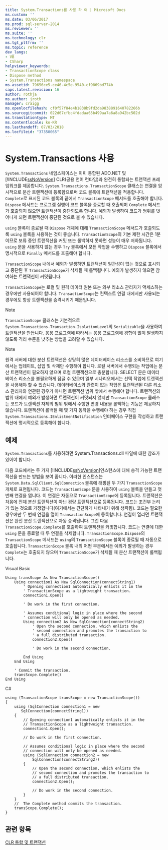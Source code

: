 ```yaml
---
title: System.Transactions를 사용 하 여 | Microsoft Docs
ms.custom: ''
ms.date: 03/06/2017
ms.prod: sql-server-2014
ms.reviewer: ''
ms.suite: ''
ms.technology: clr
ms.tgt_pltfrm: ''
ms.topic: reference
dev_langs:
- VB
- CSharp
helpviewer_keywords:
- TransactionScope class
- Dispose method
- System.Transactions namespace
ms.assetid: 79656ce5-ce46-4c5e-9540-cf9869bd774b
caps.latest.revision: 16
author: rothja
ms.author: jroth
manager: craigg
ms.openlocfilehash: cf0f57f84e4b1838b9fd2da9838891640782266b
ms.sourcegitcommit: 022d67cfbc4fdadaa65b499aa7a6a8a942bc502d
ms.translationtype: MT
ms.contentlocale: ko-KR
ms.lasthandoff: 07/03/2018
ms.locfileid: "37350065"
---
```

# <a name="using-systemtransactions"></a>System.Transactions 사용
  `System.Transactions` 네임스페이스는 이미 통합된 ADO.NET 및 [!INCLUDE[ssNoVersion](../../includes/ssnoversion-md.md)] CLR(공용 언어 런타임)과 완전히 통합되는 트랜잭션 프레임워크를 제공합니다. `System.Transactions.TransactionScope` 클래스는 연결을 암시적으로 분산 트랜잭션에 등록함으로써 코드 블록에 트랜잭션을 적용합니다. `Complete`로 표시된 코드 블록의 끝에서 `TransactionScope` 메서드를 호출해야 합니다. `Dispose` 메서드는 프로그램 실행이 코드 블록을 종료할 때 호출되며 `Complete` 메서드가 호출되지 않으면 트랜잭션이 중단되도록 합니다. 예외가 발생하여 코드가 범위를 벗어나게 되면 트랜잭션이 중단된 것으로 볼 수 있습니다.  
  
 `using` 블록이 종료될 때 `Dispose` 개체에 대해 `TransactionScope` 메서드가 호출되도록 `using` 블록을 사용하는 것이 좋습니다. `TransactionScope`의 기본 제한 시간은 1분이므로 보류 중인 트랜잭션을 커밋 또는 롤백하지 못하면 성능이 매우 저하됩니다. `using` 문을 사용하지 않는 경우 `Try` 블록에서 모든 작업을 수행하고 `Dispose` 블록에서 명시적으로 `Finally` 메서드를 호출해야 합니다.  
  
 `TransactionScope` 내에서 예외가 발생하면 트랜잭션이 일관성이 없는 것으로 표시되고 중단된 후 `TransactionScope`가 삭제될 때 롤백됩니다. 예외가 발생하지 않으면 참여하는 트랜잭션이 커밋됩니다.  
  
 `TransactionScope`는 로컬 및 원격 데이터 원본 또는 외부 리소스 관리자가 액세스하는 경우에만 사용되어야 합니다. `TransactionScope`는 컨텍스트 연결 내에서만 사용되는 경우에도 항상 트랜잭션을 승격시키기 때문입니다.  
  
> [!NOTE]  
>  `TransactionScope` 클래스는 기본적으로 `System.Transactions.Transaction.IsolationLevel`의 `Serializable`을 사용하여 트랜잭션을 만듭니다. 응용 프로그램에 따라서는 응용 프로그램에 경합이 많이 발생하지 않도록 격리 수준을 낮추는 방법을 고려할 수 있습니다.  
  
> [!NOTE]  
>  원격 서버에 대한 분산 트랜잭션은 상당히 많은 데이터베이스 리소스를 소비하므로 여기에서는 업데이트, 삽입 및 삭제만 수행해야 합니다. 로컬 서버에서 수행되는 작업에는 분산 트랜잭션이 필요하지 않으며 로컬 트랜잭션으로 충분합니다. SELECT 문은 데이터베이스 리소스를 불필요하게 잠글 수 있으며 일부 시나리오에서는 선택 작업에 트랜잭션을 사용해야 할 수 있습니다. 데이터베이스와 관련이 없는 작업은 트랜잭션된 다른 리소스 관리자와 연관된 경우가 아니면 트랜잭션 범위 밖에서 수행해야 합니다. 트랜잭션의 범위 내에서 예외가 발생하면 트랜잭션이 커밋되지 않지만 `TransactionScope` 클래스는 코드가 트랜잭션 자체의 범위 밖에서 수행한 변경 내용을 롤백하는 기능은 제공하지 않습니다. 트랜잭션이 롤백될 때 몇 가지 동작을 수행해야 하는 경우 직접 `System.Transactions.IEnlistmentNotification` 인터페이스 구현을 작성하고 트랜잭션에 명시적으로 등록해야 합니다.  
  
## <a name="example"></a>예제  
 `System.Transactions`를 사용하려면 System.Transactions.dll 파일에 대한 참조가 있어야 합니다.  
  
 다음 코드에서는 두 가지 [!INCLUDE[ssNoVersion](../../includes/ssnoversion-md.md)]인스턴스에 대해 승격 가능한 트랜잭션을 만드는 방법을 보여 줍니다. 이러한 인스턴스는 `System.Data.SqlClient.SqlConnection` 블록에 래핑된 두 가지 `TransactionScope` 개체로 표현됩니다. 코드는 `TransactionScope` 문을 사용하여 `using` 블록을 만들고 첫 번째 연결을 엽니다. 이 연결은 자동으로 `TransactionScope`에 등록됩니다. 트랜잭션은 처음에 전체 분산 트랜잭션이 아닌 경량 트랜잭션으로 등록됩니다. 코드는 조건부 논리가 있는 것으로 가정합니다(여기에서는 간단하게 나타내기 위해 생략됨). 코드는 필요한 경우에만 두 번째 연결을 열어 `TransactionScope`에 등록합니다. 연결이 열리면 트랜잭션은 완전 분산 트랜잭션으로 자동 승격됩니다. 그런 다음 `TransactionScope.Complete`를 호출하여 트랜잭션을 커밋합니다. 코드는 연결에 대한 `using` 문을 종료할 때 두 연결을 삭제합니다. `TransactionScope.Dispose`의 `TransactionScope` 메서드는 `using`의 `TransactionScope` 블록이 종료될 때 자동으로 호출됩니다. `TransactionScope` 블록 내의 어떤 부분에서든 예외가 발생하는 경우 `Complete`는 호출되지 않으며 `TransactionScope`가 삭제될 때 분산 트랜잭션이 롤백됩니다.  
  
 Visual Basic  
  
```  
Using transScope As New TransactionScope()  
    Using connection1 As New SqlConnection(connectString1)  
        ' Opening connection1 automatically enlists it in the   
        ' TransactionScope as a lightweight transaction.  
        connection1.Open()  
  
        ' Do work in the first connection.  
  
        ' Assumes conditional logic in place where the second  
        ' connection will only be opened as needed.  
        Using connection2 As New SqlConnection(connectString2)  
            ' Open the second connection, which enlists the   
            ' second connection and promotes the transaction to  
            ' a full distributed transaction.  
            connection2.Open()  
  
            ' Do work in the second connection.  
  
        End Using  
    End Using  
  
    ' Commit the transaction.  
    transScope.Complete()  
End Using  
```  
  
 C#  
  
```  
using (TransactionScope transScope = new TransactionScope())  
{  
    using (SqlConnection connection1 = new   
       SqlConnection(connectString1))  
    {  
        // Opening connection1 automatically enlists it in the   
        // TransactionScope as a lightweight transaction.  
        connection1.Open();  
  
        // Do work in the first connection.  
  
        // Assumes conditional logic in place where the second  
        // connection will only be opened as needed.  
        using (SqlConnection connection2 = new   
            SqlConnection(connectString2))  
        {  
            // Open the second connection, which enlists the   
            // second connection and promotes the transaction to  
            // a full distributed transaction.   
            connection2.Open();  
  
            // Do work in the second connection.  
        }  
    }  
    //  The Complete method commits the transaction.  
    transScope.Complete();  
}  
```  
  
## <a name="see-also"></a>관련 항목  
 [CLR 통합 및 트랜잭션](../native-client-ole-db-transactions/transactions.md)  
  
  
